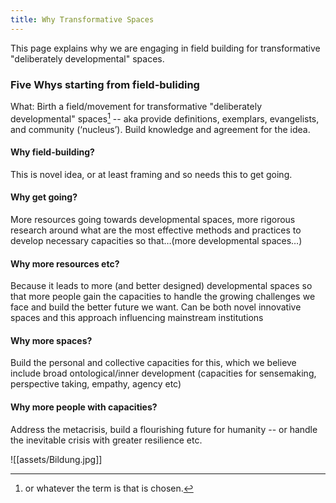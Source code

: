 ```yaml
---
title: Why Transformative Spaces
---
```

This page explains why we are engaging in field building for transformative "deliberately developmental" spaces.

### Five Whys starting from field-buliding

What: Birth a field/movement for transformative "deliberately developmental" spaces[^1] -- aka provide definitions, exemplars, evangelists, and community (‘nucleus’). Build knowledge and agreement for the idea.

[^1]:  or whatever the term is that is chosen.

#### Why field-building?

This is novel idea, or at least framing and so needs this to get going.

#### Why get going?

More resources going towards developmental spaces, more rigorous research around what are the most effective methods and practices to develop necessary capacities so that…(more developmental spaces…)

#### Why more resources etc?

Because it leads to more (and better designed) developmental spaces so that more people gain the capacities to handle the growing challenges we face and build the better future we want. Can be both novel innovative spaces and this approach influencing mainstream institutions

#### Why more spaces?

Build the personal and collective capacities for this, which we believe include broad ontological/inner development (capacities for sensemaking, perspective taking, empathy, agency etc)

#### Why more people with capacities?

Address the metacrisis, build a flourishing future for humanity -- or handle the inevitable crisis with greater resilience etc.

![[assets/Bildung.jpg]]